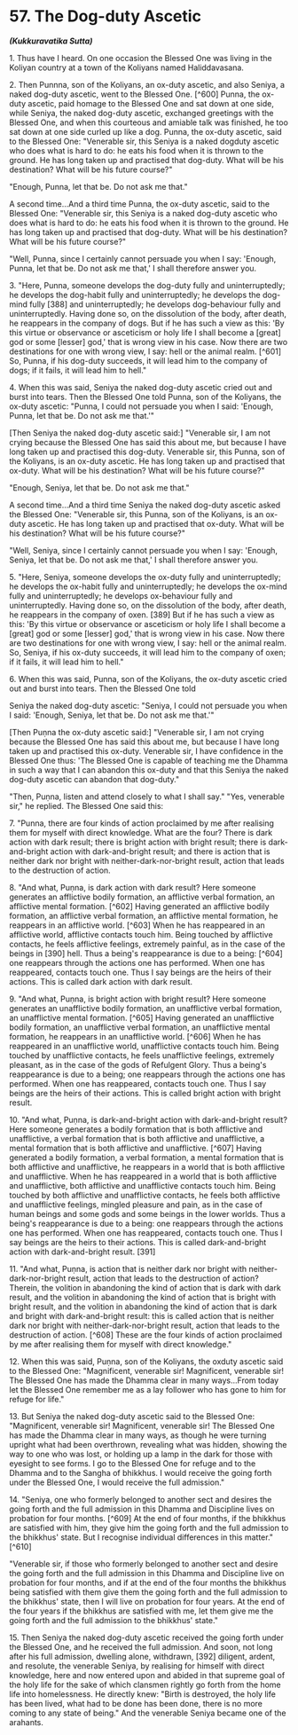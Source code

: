 # 57. The Dog-duty Ascetic
***(Kukkuravatika Sutta)***

1\. Thus have I heard. On one occasion the Blessed One was living in the Koliyan country at a town of the Koliyans named Haliddavasana.

2\. Then Punnna, son of the Koliyans, an ox-duty ascetic, and also Seniya, a naked dog-duty ascetic, went to the Blessed One. [^600] Punna, the ox-duty ascetic, paid homage to the Blessed One and sat down at one side, while Seniya, the naked dog-duty ascetic, exchanged greetings with the Blessed One, and when this courteous and amiable talk was finished, he too sat down at one side curled up like a dog. Punna, the ox-duty ascetic, said to the Blessed One: "Venerable sir, this Seniya is a naked dogduty ascetic who does what is hard to do: he eats his food when it is thrown to the ground. He has long taken up and practised that dog-duty. What will be his destination? What will be his future course?"

"Enough, Punna, let that be. Do not ask me that."

A second time...And a third time Punna, the ox-duty ascetic, said to the Blessed One: "Venerable sir, this Seniya is a naked dog-duty ascetic who does what is hard to do: he eats his food when it is thrown to the ground. He has long taken up and practised that dog-duty. What will be his destination? What will be his future course?"

"Well, Punna, since I certainly cannot persuade you when I say: 'Enough, Punna, let that be. Do not ask me that,' I shall therefore answer you.

3\. "Here, Punna, someone develops the dog-duty fully and uninterruptedly; he develops the dog-habit fully and uninterruptedly; he develops the dog-mind fully [388] and uninterruptedly; he develops dog-behaviour fully and uninterruptedly. Having done so, on the dissolution of the body, after death, he
reappears in the company of dogs. But if he has such a view as this: 'By this virtue or observance or asceticism or holy life I shall become a [great] god or some [lesser] god,' that is wrong view in his case. Now there are two destinations for one with wrong view, I say: hell or the animal realm. [^601] So, Punna, if his dog-duty succeeds, it will lead him to the company of dogs; if it fails, it will lead him to hell."

4\. When this was said, Seniya the naked dog-duty ascetic cried out and burst into tears. Then the Blessed One told Punna, son of the Koliyans, the ox-duty ascetic: "Punna, I could not persuade you when I said: 'Enough, Punna, let that be. Do not ask me that.'"

[Then Seniya the naked dog-duty ascetic said:] "Venerable sir, I am not crying because the Blessed One has said this about me, but because I have long taken up and practised this dog-duty. Venerable sir, this Punna, son of the Koliyans, is an ox-duty ascetic. He has long taken up and practised that ox-duty. What will be his destination? What will be his future course?"

"Enough, Seniya, let that be. Do not ask me that."

A second time...And a third time Seniya the naked dog-duty ascetic asked the Blessed One: "Venerable sir, this Punna, son of the Koliyans, is an ox-duty ascetic. He has long taken up and practised that ox-duty. What will be his destination? What will be his future course?"

"Well, Seniya, since I certainly cannot persuade you when I say: 'Enough, Seniya, let that be. Do not ask me that,' I shall therefore answer you.

5\. "Here, Seniya, someone develops the ox-duty fully and uninterruptedly; he develops the ox-habit fully and uninterruptedly; he develops the ox-mind fully and uninterruptedly; he develops ox-behaviour fully and uninterruptedly. Having done so, on the dissolution of the body, after death, he reappears in the company of oxen. [389] But if he has such a view as this: 'By this virtue or observance or asceticism or holy life I shall become a [great] god or some [lesser] god,' that is wrong view in his case. Now there are two destinations for one with wrong view, I say: hell or the animal realm. So, Seniya, if his ox-duty succeeds, it will lead him to the company of oxen; if it fails, it will lead him to hell."

6\. When this was said, Punna, son of the Koliyans, the ox-duty ascetic cried out and burst into tears. Then the Blessed One told

Seniya the naked dog-duty ascetic: "Seniya, I could not persuade you when I said: 'Enough, Seniya, let that be. Do not ask me that.'"

[Then Puṇna the ox-duty ascetic said:] "Venerable sir, I am not crying because the Blessed One has said this about me, but because I have long taken up and practised this ox-duty. Venerable sir, I have confidence in the Blessed One thus: 'The Blessed One is capable of teaching me the Dhamma in such a way that I can abandon this ox-duty and that this Seniya the naked dog-duty ascetic can abandon that dog-duty."

"Then, Puṇna, listen and attend closely to what I shall say." "Yes, venerable sir," he replied. The Blessed One said this:

7\. "Punna, there are four kinds of action proclaimed by me after realising them for myself with direct knowledge. What are the four? There is dark action with dark result; there is bright action with bright result; there is dark-and-bright action with dark-and-bright result; and there is action that is neither dark nor bright with neither-dark-nor-bright result, action that leads to the destruction of action.

8\. "And what, Puṇna, is dark action with dark result? Here someone generates an afflictive bodily formation, an afflictive verbal formation, an afflictive mental formation. [^602] Having generated an afflictive bodily formation, an afflictive verbal formation, an afflictive mental formation, he reappears in an afflictive world. [^603] When he has reappeared in an afflictive world, afflictive contacts touch him. Being touched by afflictive contacts, he feels afflictive feelings, extremely painful, as in the case of the beings in [390] hell. Thus a being's reappearance is due to a being: [^604] one reappears through the actions one has performed. When one has reappeared, contacts touch one. Thus I say beings are the heirs of their actions. This is called dark action with dark result.

9\. "And what, Puṇna, is bright action with bright result? Here someone generates an unafflictive bodily formation, an unafflictive verbal formation, an unafflictive mental formation. [^605] Having generated an unafflictive bodily formation, an unafflictive verbal formation, an unafflictive mental formation, he reappears in an unafflictive world. [^606] When he has reappeared in an unafflictive world, unafflictive contacts touch him. Being touched by unafflictive contacts, he feels unafflictive feelings, extremely pleasant, as in the case of the gods of Refulgent Glory. Thus a being's reappearance is due to a being; one reappears through
the actions one has performed. When one has reappeared, contacts touch one. Thus I say beings are the heirs of their actions. This is called bright action with bright result.

10\. "And what, Puṇna, is dark-and-bright action with dark-and-bright result? Here someone generates a bodily formation that is both afflictive and unafflictive, a verbal formation that is both afflictive and unafflictive, a mental formation that is both afflictive and unafflictive. [^607] Having generated a bodily formation, a verbal formation, a mental formation that is both afflictive and unafflictive, he reappears in a world that is both afflictive and unafflictive. When he has reappeared in a world that is both afflictive and unafflictive, both afflictive and unafflictive contacts touch him. Being touched by both afflictive and unafflictive contacts, he feels both afflictive and unafflictive feelings, mingled pleasure and pain, as in the case of human beings and some gods and some beings in the lower worlds. Thus a being's reappearance is due to a being: one reappears through the actions one has performed. When one has reappeared, contacts touch one. Thus I say beings are the heirs to their actions. This is called dark-and-bright action with dark-and-bright result. [391]

11\. "And what, Puṇna, is action that is neither dark nor bright with neither-dark-nor-bright result, action that leads to the destruction of action? Therein, the volition in abandoning the kind of action that is dark with dark result, and the volition in abandoning the kind of action that is bright with bright result, and the volition in abandoning the kind of action that is dark and bright with dark-and-bright result: this is called action that is neither dark nor bright with neither-dark-nor-bright result, action that leads to the destruction of action. [^608] These are the four kinds of action proclaimed by me after realising them for myself with direct knowledge."

12\. When this was said, Puṇna, son of the Koliyans, the oxduty ascetic said to the Blessed One: "Magnificent, venerable sir! Magnificent, venerable sir! The Blessed One has made the Dhamma clear in many ways...From today let the Blessed One remember me as a lay follower who has gone to him for refuge for life."

13\. But Seniya the naked dog-duty ascetic said to the Blessed One: "Magnificent, venerable sir! Magnificent, venerable sir! The Blessed One has made the Dhamma clear in many ways, as
though he were turning upright what had been overthrown, revealing what was hidden, showing the way to one who was lost, or holding up a lamp in the dark for those with eyesight to see forms. I go to the Blessed One for refuge and to the Dhamma and to the Sangha of bhikkhus. I would receive the going forth under the Blessed One, I would receive the full admission."

14\. "Seniya, one who formerly belonged to another sect and desires the going forth and the full admission in this Dhamma and Discipline lives on probation for four months. [^609] At the end of four months, if the bhikkhus are satisfied with him, they give him the going forth and the full admission to the bhikkhus' state. But I recognise individual differences in this matter." [^610]

"Venerable sir, if those who formerly belonged to another sect and desire the going forth and the full admission in this Dhamma and Discipline live on probation for four months, and if at the end of the four months the bhikkhus being satisfied with them give them the going forth and the full admission to the bhikkhus' state, then I will live on probation for four years. At the end of the four years if the bhikkhus are satisfied with me, let them give me the going forth and the full admission to the bhikkhus' state."

15\. Then Seniya the naked dog-duty ascetic received the going forth under the Blessed One, and he received the full admission. And soon, not long after his full admission, dwelling alone, withdrawn, [392] diligent, ardent, and resolute, the venerable Seniya, by realising for himself with direct knowledge, here and now entered upon and abided in that supreme goal of the holy life for the sake of which clansmen rightly go forth from the home life into homelessness. He directly knew: "Birth is destroyed, the holy life has been lived, what had to be done has been done, there is no more coming to any state of being." And the venerable Seniya became one of the arahants.